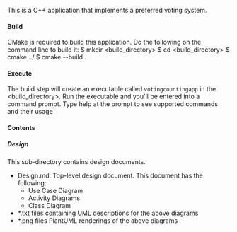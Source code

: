 This is a C++ application that implements a preferred voting system. 

#### Build

CMake is required to build this application. Do the following on the command line to build it:
    $ mkdir <build_directory>
    $ cd <build_directory>
    $ cmake ../
    $ cmake --build .

#### Execute

The build step will create an executable called `votingcountingapp` in the <build_directory>. Run the executable and you'll
be entered into a command prompt. Type help at the prompt to see supported commands and their usage


#### Contents

##### Design
This sub-directory contains design documents. 

* Design.md: Top-level design document. This document has the following:
  * Use Case Diagram
  * Activity Diagrams 
  * Class Diagram
* \*.txt files containing UML descriptions for the above diagrams
* \*.png files PlantUML renderings of the above diagrams